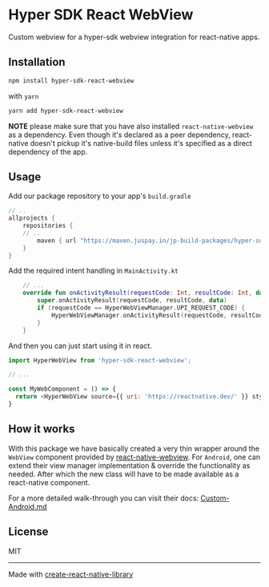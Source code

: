 # Hyper SDK React WebView

Custom webview for a hyper-sdk webview integration for react-native apps.

## Installation

```sh
npm install hyper-sdk-react-webview

```

 with `yarn`

```sh
yarn add hyper-sdk-react-webview

```

 **NOTE** please make sure that you have also installed `react-native-webview` as a dependency. Even though it's declared as a peer dependency, react-native doesn't pickup it's native-build files unless it's specified as a direct dependency of the app.

## Usage

 Add our package repository to your app's `build.gradle`
```groovy
// ..
allprojects {
    repositories {
    // ..
        maven { url "https://maven.juspay.in/jp-build-packages/hyper-sdk/" }
    }
}
```

 Add the required intent handling in `MainActivity.kt`

```kotlin
    // ...
    override fun onActivityResult(requestCode: Int, resultCode: Int, data: Intent?) {
        super.onActivityResult(requestCode, resultCode, data)
        if (requestCode == HyperWebViewManager.UPI_REQUEST_CODE) {
            HyperWebViewManager.onActivityResult(requestCode, resultCode, data)
        }
    }
```

 And then you can just start using it in react.

```js
import HyperWebView from 'hyper-sdk-react-webview';

// ...

const MyWebComponent = () => {
  return <HyperWebView source={{ uri: 'https://reactnative.dev/' }} style={{ flex: 1 }} iframeIntegration={ false } />;
}
```

## How it works

With this package we have basically created a very thin wrapper around the `WebView` component provided by [react-native-webview](https://www.npmjs.com/package/react-native-webview). For `Android`, one can extend their view manager implementation & override the functionality as needed. After which the new class will have to be made available as a react-native component.

For a more detailed walk-through you can visit their docs: [Custom-Android.md](https://github.com/react-native-webview/react-native-webview/blob/v13.10.2/docs/Custom-Android.md)

## License

MIT

---

Made with [create-react-native-library](https://github.com/callstack/react-native-builder-bob)
